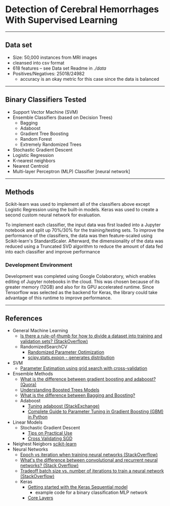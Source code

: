 # Detection of Cerebral Hemorrhages With Supervised Learning
--- 

## Data set
- Size: 50,000 instances from MRI images
- cleansed into csv format
- 618 features – see Data set Readme in *./data*
- Positives/Negatives: 25018/24982
	- accuracy is an okay metric for this case since the data is balanced

---

## Binary Classifiers Tested
- Support Vector Machine (SVM)
- Ensemble Classifiers (based on Decision Trees)
	- Bagging
	- Adaboost
	- Gradient Tree Boosting
	- Random Forest
	- Extremely Randomized Trees
- Stochastic Gradient Descent
- Logistic Regression
- K-nearest neighbors
- Nearest Centroid
- Multi-layer Perceptron (MLP) Classifier [neural network]
	
--- 
## Methods

Scikit-learn was used to implement all of the classifiers above except Logistic Regression using the built-in models. Keras was used to create a second custom neural network for evaluation. 

To implement each classifier, the input data was first loaded into a Jupyter notebook and split up 70%/30% for the training/testing sets. To improve the performance of the classifiers, the data was then feature-scaled using Scikit-learn's StandardScaler. Afterward, the dimensionality of the data was reduced using a Truncated SVD algorithm to reduce the amount of data fed into each classifier and improve performance

### Development Environment

Development was completed using Google Colaboratory, which enables editing of Jupyter notebooks in the cloud. This was chosen because of its greater memory (12GB) and also for its GPU accelerated runtime. Since Tensorflow was selected as the backend for Keras, the library could take advantage of this runtime to improve performance. 

---

## References
- General Machine Learning
	- [Is there a rule-of-thumb for how to divide a dataset into training and validation sets? (StackOverflow)](https://stackoverflow.com/questions/13610074/is-there-a-rule-of-thumb-for-how-to-divide-a-dataset-into-training-and-validatio?utm_medium=organic&utm_source=google_rich_qa&utm_campaign=google_rich_qa)
	- RandomizedSearchCV
		- [Randomized Parameter Optimization](http://scikit-learn.org/stable/modules/grid_search.html#randomized-parameter-optimization)
		- [scipy.stats.expon - generates distribution](https://docs.scipy.org/doc/scipy/reference/generated/scipy.stats.expon.html)
- SVM
	- [Parameter Estimation using grid search with cross-validation](http://scikit-learn.org/stable/auto_examples/model_selection/plot_grid_search_digits.html)
- Ensemble Methods
	- [What is the difference between gradient boosting and adaboost? (Quora)](https://www.quora.com/What-is-the-difference-between-gradient-boosting-and-adaboost)
	- [Understanding Boosted Trees Models](https://sadanand-singh.github.io/posts/boostedtrees/#adaboost-classifier-in-python)
	- [What is the difference between Bagging and Boosting?](https://quantdare.com/what-is-the-difference-between-bagging-and-boosting/)
	- Adaboost
		- [Tuning adaboost (StackExchange)](https://stats.stackexchange.com/questions/303998/tuning-adaboost?utm_medium=organic&utm_source=google_rich_qa&utm_campaign=google_rich_qa)
		- [Complete Guide to Parameter Tuning in Gradient Boosting (GBM) in Python](https://www.analyticsvidhya.com/blog/2016/02/complete-guide-parameter-tuning-gradient-boosting-gbm-python/)
- Linear Models
	- Stochastic Gradient Descent
		- [Tips on Practical Use](http://scikit-learn.org/stable/modules/sgd.html#tips-on-practical-use)
		- [Cross Validating SGD](https://gist.github.com/tobigue/3188762)
- Neighest Neigbors
	[scikit-learn](http://scikit-learn.org/stable/modules/neighbors.html#choice-of-nearest-neighbors-algorithm)
- Neural Networks
	- [Epoch vs iteration when training neural networks (StackOverflow)](https://stackoverflow.com/questions/4752626/epoch-vs-iteration-when-training-neural-networks)
	- [What's the difference between convolutional and recurrent neural networks? (Stack Overflow)](https://stackoverflow.com/questions/20923574/whats-the-difference-between-convolutional-and-recurrent-neural-networks?utm_medium=organic&utm_source=google_rich_qa&utm_campaign=google_rich_qa)
	- [Tradeoff batch size vs. number of iterations to train a neural network (StackOverflow)](https://stats.stackexchange.com/questions/164876/tradeoff-batch-size-vs-number-of-iterations-to-train-a-neural-network)
	- Keras
		- [Getting started with the Keras Sequential model](https://keras.io/getting-started/sequential-model-guide/)
			- example code for a binary classification MLP network
		- [Core Layers](https://keras.io/layers/core/)

